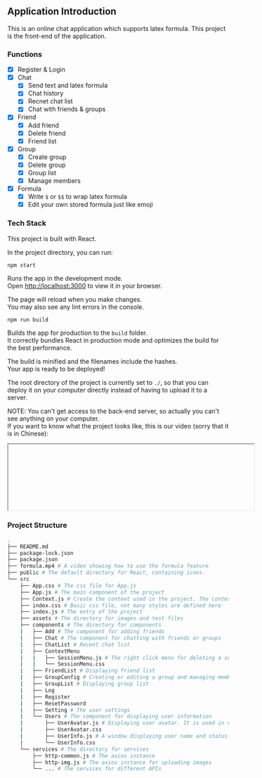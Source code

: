 ## Application Introduction

This is an online chat application which supports latex formula. This project is the
front-end of the application.

### Functions

- [x] Register & Login
- [x] Chat
  - [x] Send text and latex formula
  - [x] Chat history
  - [x] Recnet chat list
  - [x] Chat with friends & groups
- [x] Friend
  - [x] Add friend
  - [x] Delete friend
  - [x] Friend list
- [x] Group
  - [x] Create group
  - [x] Delete group
  - [x] Group list
  - [x] Manage members
- [x] Formula
  - [x] Write `$` or `$$` to wrap latex formula
  - [x] Edit your own stored formula just like emoji

### Tech Stack

This project is built with React.

In the project directory, you can run:

`npm start`

Runs the app in the development mode.\
Open [http://localhost:3000](http://localhost:3000) to view it in your browser.

The page will reload when you make changes.\
You may also see any lint errors in the console.

`npm run build`

Builds the app for production to the `build` folder.\
It correctly bundles React in production mode and optimizes the build for the best performance.

The build is minified and the filenames include the hashes.\
Your app is ready to be deployed!

The root directory of the project is currently set to `./`, so that you can deploy it
on your computer directly instead of having to upload it to a server.

NOTE: You can't get access to the back-end server, so actually you can't see anything
on your computer.\
If you want to know what the project looks like, this is our video (sorry that it is in
Chinese):

<iframe width="560" src="e:\桌面\web\FormulaForge\formula-forge\formula.mp4" ></iframe>

### Project Structure

```bash
.
├── README.md
├── package-lock.json
├── package.json
├── formula.mp4 # A video showing how to use the formula feature
├── public # The default directory for React, containing icons.
└── src
    ├── App.css # The css file for App.js
    ├── App.js # The main component of the project
    ├── Context.js # Create the context used in the project. The context will provide the current user information for the opened windows. For example, provide the user id for the add friend window.
    ├── index.css # Basic css file, not many styles are defined here
    ├── index.js # The entry of the project
    ├── assets # The directory for images and test files
    ├── components # The directory for components
    |   ├── Add # The component for adding friends
    |   ├── Chat # The component for chatting with friends or groups
    |   ├── ChatList # Recent chat list
    |   ├── ContextMenu
    |   |   ├── SessionMenu.js # The right click menu for deleting a session
    |   |   └── SessionMenu.css
    |   ├── FriendList # Displaying friend list
    |   ├── GroupConfig # Creating or editing a group and managing members
    |   ├── GroupList # Displaying group list
    |   ├── Log
    |   ├── Register
    |   ├── ResetPassword
    |   ├── Setting # The user settings
    |   └── Users # The component for displaying user information
    |       ├── UserAvatar.js # Displaying user avatar. It is used in various places.
    |       ├── UserAvatar.css
    |       ├── UserInfo.js # A window displaying user name and status. You can add friends with the user in this window.
    |       └── UserInfo.css
    └── services # The directory for services
        ├── http-common.js # The axios instance
        ├── http-img.js # The axios instance for uploading images
        └── ... # The services for different APIs
```
